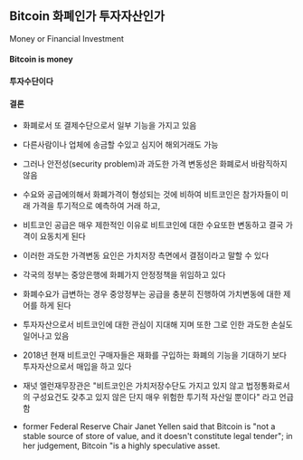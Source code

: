 ## Bitcoin 화폐인가 투자자산인가
Money or Financial Investment
#### Bitcoin is money


#### 투자수단이다


#### 결론
- 화폐로서 또 결제수단으로서 일부 기능을 가지고 있음          
          
- 다른사람이나 업체에 송금할 수있고 심지어 해외거래도 가능
- 그러나 안전성(security problem)과 과도한 가격 변동성은 화폐로서 바람직하지 않음
- 수요와 공급에의해서 화폐가격이 형성되는 것에 비하여 비트코인은 참가자들이 미래 가격을 투기적으로 예측하여 거래 하고, 
- 비트코인 공급은 매우 제한적인 이유로 비트코인에 대한 수요또한 변동하고 결국 가격이 요동치게 된다
- 이러한 과도한 가격변동 요인은 가치저장 측면에서 결점이라고 말할 수 있다     
- 각국의 정부는 중앙은행에 화폐가지 안정정책을 위임하고 있다
- 화폐수요가 급변하는 경우 중앙정부는 공급을 충분히 진행하여 가치변동에 대한 제어를 하게 된다
- 투자자산으로서 비트코인에 대한 관심이 지대해 지며 또한 그로 인한 과도한 손실도 일어나고 있음
- 2018년 현재 비트코인 구매자들은 재화를 구입하는 화폐의 기능을 기대하기 보다 투자자산으로서 매입을 하고 있다
- 재넛 엘런재무장관은 "비트코인은 가치저장수단도 가지고 있지 않고 법정통화로서의 구성요건도 갖추고 있지 않은 단지 매우 위험한 투기적 자산일 뿐이다" 라고 언급 함
- former Federal Reserve Chair Janet Yellen said that Bitcoin is "not a stable source of store of value, and it doesn't constitute legal tender"; in her judgement, Bitcoin "is a highly speculative asset.

